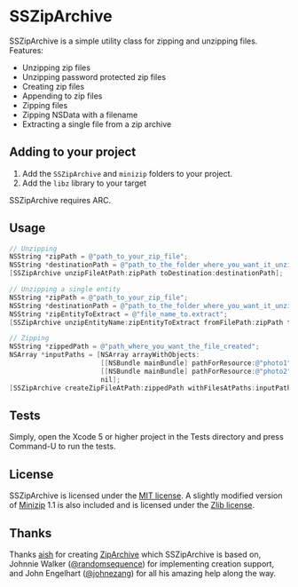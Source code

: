 # SSZipArchive

SSZipArchive is a simple utility class for zipping and unzipping files. Features:

* Unzipping zip files
* Unzipping password protected zip files
* Creating zip files
* Appending to zip files
* Zipping files
* Zipping NSData with a filename
* Extracting a single file from a zip archive

## Adding to your project

1. Add the `SSZipArchive` and `minizip` folders to your project.
2. Add the `libz` library to your target

SSZipArchive requires ARC.

## Usage

``` objective-c
// Unzipping
NSString *zipPath = @"path_to_your_zip_file";
NSString *destinationPath = @"path_to_the_folder_where_you_want_it_unzipped";
[SSZipArchive unzipFileAtPath:zipPath toDestination:destinationPath];
```

``` objective-c
// Unzipping a single entity
NSString *zipPath = @"path_to_your_zip_file";
NSString *destinationPath = @"path_to_the_folder_where_you_want_it_unzipped/file_name_to.extract";
NSString *zipEntityToExtract = @"file_name_to.extract";
[SSZipArchive unzipEntityName:zipEntityToExtract fromFilePath:zipPath toDestination:destinationPath];
```

``` objective-c
// Zipping
NSString *zippedPath = @"path_where_you_want_the_file_created";
NSArray *inputPaths = [NSArray arrayWithObjects:
                       [[NSBundle mainBundle] pathForResource:@"photo1" ofType:@"jpg"],
                       [[NSBundle mainBundle] pathForResource:@"photo2" ofType:@"jpg"]
                       nil];
[SSZipArchive createZipFileAtPath:zippedPath withFilesAtPaths:inputPaths];
```

## Tests

Simply, open the Xcode 5 or higher project in the Tests directory and press Command-U to run the tests.

## License

SSZipArchive is licensed under the [MIT license](https://github.com/samsoffes/ssziparchive/raw/master/LICENSE).  A slightly modified version of [Minizip](http://www.winimage.com/zLibDll/minizip.html) 1.1 is also included and is licensed under the [Zlib license](http://www.zlib.net/zlib_license.html).

## Thanks

Thanks [aish](http://code.google.com/p/ziparchive) for creating [ZipArchive](http://code.google.com/p/ziparchive) which SSZipArchive is based on, Johnnie Walker ([@randomsequence](https://github.com/randomsequence)) for implementing creation support, and John Engelhart ([@johnezang](https://github.com/johnezang)) for all his amazing help along the way.
